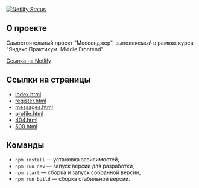 [![Netlify Status](https://api.netlify.com/api/v1/badges/f9fdb8a3-27d0-4469-92b3-16f1fc27b6a9/deploy-status)](https://app.netlify.com/sites/waldo-messenger/deploys?branch=deploy)

## О проекте

Самостоятельный проект "Мессенджер", выполняемый в рамках курса "Яндекс Практикум. Middle Frontend". 

[Ссылка на Netlify](https://waldo-messenger.netlify.app/)

## Ссылки на страницы

- [index.html](https://waldo-messenger.netlify.app/)
- [register.html](https://waldo-messenger.netlify.app/register)
- [messages.html](https://waldo-messenger.netlify.app/messages)
- [profile.html](https://waldo-messenger.netlify.app/profile)
- [404.html](https://waldo-messenger.netlify.app/404)
- [500.html](https://waldo-messenger.netlify.app/500)

## Команды

- `npm install` — установка зависимостей,
- `npm run dev` — запуск версии для разработки,
- `npm start` — сборка и запуск собранной версии,
- `npm run build` — сборка стабильной версии.


